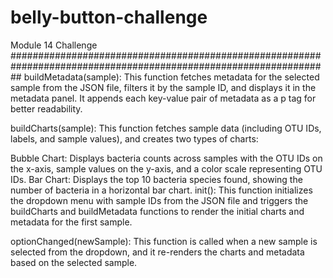 # belly-button-challenge
Module 14 Challenge
##################################################################################################################
buildMetadata(sample): This function fetches metadata for the selected sample from the JSON file, filters it by the sample ID, and displays it in the metadata panel. It appends each key-value pair of metadata as a p tag for better readability.

buildCharts(sample): This function fetches sample data (including OTU IDs, labels, and sample values), and creates two types of charts:

Bubble Chart: Displays bacteria counts across samples with the OTU IDs on the x-axis, sample values on the y-axis, and a color scale representing OTU IDs.
Bar Chart: Displays the top 10 bacteria species found, showing the number of bacteria in a horizontal bar chart.
init(): This function initializes the dropdown menu with sample IDs from the JSON file and triggers the buildCharts and buildMetadata functions to render the initial charts and metadata for the first sample.

optionChanged(newSample): This function is called when a new sample is selected from the dropdown, and it re-renders the charts and metadata based on the selected sample.
